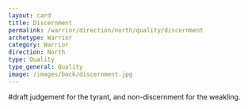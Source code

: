 ```yaml
---
layout: card
title: Discernment
permalink: /warrior/direction/north/quality/discernment
archetype: Warrior
category: Warrior
direction: North
type: Quality
type_general: Quality
image: /images/back/discernment.jpg
---
```

#draft judgement for the tyrant, and non-discernment for the weakling. 
